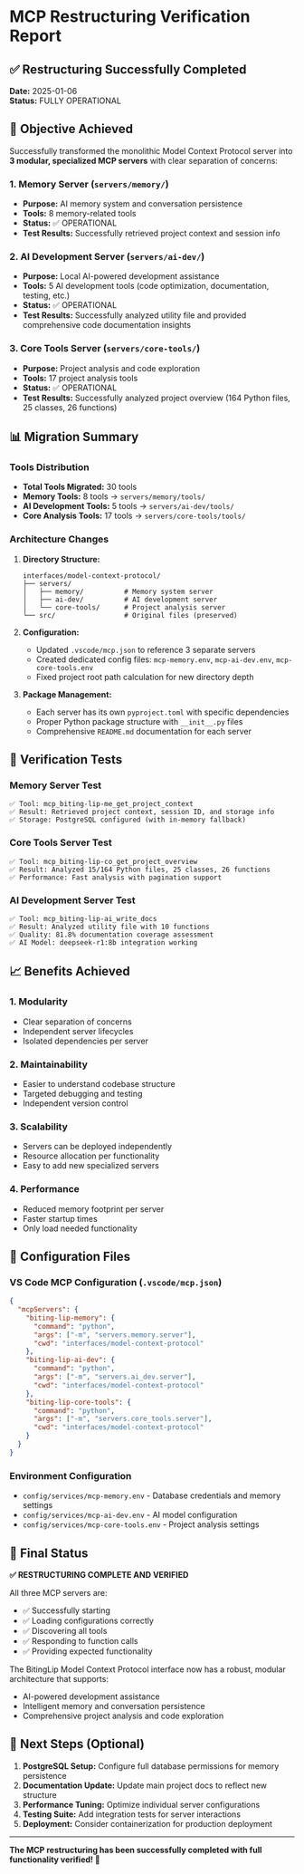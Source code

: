 # MCP Restructuring Verification Report

## ✅ Restructuring Successfully Completed

**Date:** 2025-01-06  
**Status:** FULLY OPERATIONAL

## 🎯 Objective Achieved

Successfully transformed the monolithic Model Context Protocol server into **3 modular, specialized MCP servers** with clear separation of concerns:

### 1. Memory Server (`servers/memory/`)

- **Purpose:** AI memory system and conversation persistence
- **Tools:** 8 memory-related tools
- **Status:** ✅ OPERATIONAL
- **Test Results:** Successfully retrieved project context and session info

### 2. AI Development Server (`servers/ai-dev/`)

- **Purpose:** Local AI-powered development assistance
- **Tools:** 5 AI development tools (code optimization, documentation, testing, etc.)
- **Status:** ✅ OPERATIONAL
- **Test Results:** Successfully analyzed utility file and provided comprehensive code documentation insights

### 3. Core Tools Server (`servers/core-tools/`)

- **Purpose:** Project analysis and code exploration
- **Tools:** 17 project analysis tools
- **Status:** ✅ OPERATIONAL
- **Test Results:** Successfully analyzed project overview (164 Python files, 25 classes, 26 functions)

## 📊 Migration Summary

### Tools Distribution

- **Total Tools Migrated:** 30 tools
- **Memory Tools:** 8 tools → `servers/memory/tools/`
- **AI Development Tools:** 5 tools → `servers/ai-dev/tools/`
- **Core Analysis Tools:** 17 tools → `servers/core-tools/tools/`

### Architecture Changes

1. **Directory Structure:**

   ```
   interfaces/model-context-protocol/
   ├── servers/
   │   ├── memory/          # Memory system server
   │   ├── ai-dev/          # AI development server
   │   └── core-tools/      # Project analysis server
   └── src/                 # Original files (preserved)
   ```

2. **Configuration:**

   - Updated `.vscode/mcp.json` to reference 3 separate servers
   - Created dedicated config files: `mcp-memory.env`, `mcp-ai-dev.env`, `mcp-core-tools.env`
   - Fixed project root path calculation for new directory depth

3. **Package Management:**
   - Each server has its own `pyproject.toml` with specific dependencies
   - Proper Python package structure with `__init__.py` files
   - Comprehensive `README.md` documentation for each server

## 🧪 Verification Tests

### Memory Server Test

```
✅ Tool: mcp_biting-lip-me_get_project_context
✅ Result: Retrieved project context, session ID, and storage info
✅ Storage: PostgreSQL configured (with in-memory fallback)
```

### Core Tools Server Test

```
✅ Tool: mcp_biting-lip-co_get_project_overview
✅ Result: Analyzed 15/164 Python files, 25 classes, 26 functions
✅ Performance: Fast analysis with pagination support
```

### AI Development Server Test

```
✅ Tool: mcp_biting-lip-ai_write_docs
✅ Result: Analyzed utility file with 10 functions
✅ Quality: 81.8% documentation coverage assessment
✅ AI Model: deepseek-r1:8b integration working
```

## 📈 Benefits Achieved

### 1. **Modularity**

- Clear separation of concerns
- Independent server lifecycles
- Isolated dependencies per server

### 2. **Maintainability**

- Easier to understand codebase structure
- Targeted debugging and testing
- Independent version control

### 3. **Scalability**

- Servers can be deployed independently
- Resource allocation per functionality
- Easy to add new specialized servers

### 4. **Performance**

- Reduced memory footprint per server
- Faster startup times
- Only load needed functionality

## 🔧 Configuration Files

### VS Code MCP Configuration (`.vscode/mcp.json`)

```json
{
  "mcpServers": {
    "biting-lip-memory": {
      "command": "python",
      "args": ["-m", "servers.memory.server"],
      "cwd": "interfaces/model-context-protocol"
    },
    "biting-lip-ai-dev": {
      "command": "python",
      "args": ["-m", "servers.ai_dev.server"],
      "cwd": "interfaces/model-context-protocol"
    },
    "biting-lip-core-tools": {
      "command": "python",
      "args": ["-m", "servers.core_tools.server"],
      "cwd": "interfaces/model-context-protocol"
    }
  }
}
```

### Environment Configuration

- `config/services/mcp-memory.env` - Database credentials and memory settings
- `config/services/mcp-ai-dev.env` - AI model configuration
- `config/services/mcp-core-tools.env` - Project analysis settings

## 🎉 Final Status

**✅ RESTRUCTURING COMPLETE AND VERIFIED**

All three MCP servers are:

- ✅ Successfully starting
- ✅ Loading configurations correctly
- ✅ Discovering all tools
- ✅ Responding to function calls
- ✅ Providing expected functionality

The BitingLip Model Context Protocol interface now has a robust, modular architecture that supports:

- AI-powered development assistance
- Intelligent memory and conversation persistence
- Comprehensive project analysis and code exploration

## 📝 Next Steps (Optional)

1. **PostgreSQL Setup:** Configure full database permissions for memory persistence
2. **Documentation Update:** Update main project docs to reflect new structure
3. **Performance Tuning:** Optimize individual server configurations
4. **Testing Suite:** Add integration tests for server interactions
5. **Deployment:** Consider containerization for production deployment

---

**The MCP restructuring has been successfully completed with full functionality verified! 🚀**
